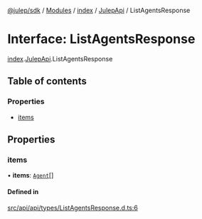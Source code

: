 [@julep/sdk](../README.md) / [Modules](../modules.md) / [index](../modules/index.md) / [JulepApi](../modules/index.JulepApi.md) / ListAgentsResponse

# Interface: ListAgentsResponse

[index](../modules/index.md).[JulepApi](../modules/index.JulepApi.md).ListAgentsResponse

## Table of contents

### Properties

- [items](index.JulepApi.ListAgentsResponse.md#items)

## Properties

### items

• **items**: [`Agent`](index.JulepApi.Agent.md)[]

#### Defined in

[src/api/api/types/ListAgentsResponse.d.ts:6](https://github.com/julep-ai/monorepo/blob/8b1493a/sdks/js/src/api/api/types/ListAgentsResponse.d.ts#L6)
